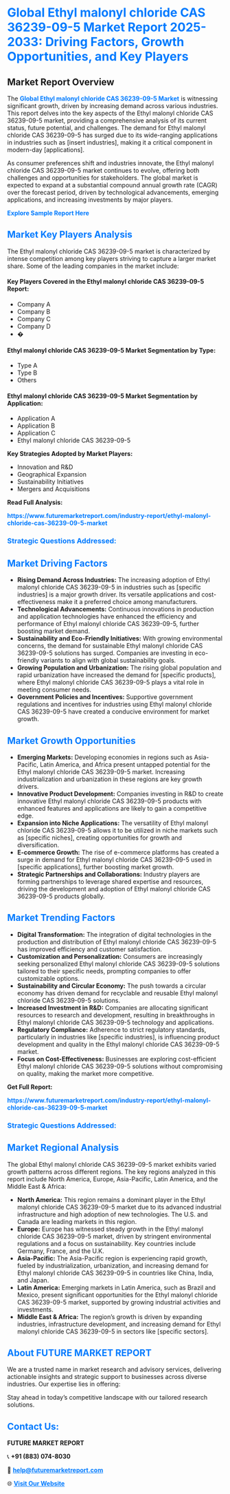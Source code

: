 <h1 style="color: #007BFF;">Global Ethyl malonyl chloride CAS 36239-09-5 Market Report 2025-2033: Driving Factors, Growth Opportunities, and Key Players</h1>

<section id="overview">
<h2>Market Report Overview</h2>
<p>The <a href="https://www.futuremarketreport.com/industry-report/ethyl-malonyl-chloride-cas-36239-09-5-market" style="color: #007BFF; text-decoration: none;"><strong>Global Ethyl malonyl chloride CAS 36239-09-5 Market</strong></a> is witnessing significant growth, driven by increasing demand across various industries. This report delves into the key aspects of the Ethyl malonyl chloride CAS 36239-09-5 market, providing a comprehensive analysis of its current status, future potential, and challenges. The demand for Ethyl malonyl chloride CAS 36239-09-5 has surged due to its wide-ranging applications in industries such as [insert industries], making it a critical component in modern-day [applications].</p>
<p>As consumer preferences shift and industries innovate, the Ethyl malonyl chloride CAS 36239-09-5 market continues to evolve, offering both challenges and opportunities for stakeholders. The global market is expected to expand at a substantial compound annual growth rate (CAGR) over the forecast period, driven by technological advancements, emerging applications, and increasing investments by major players.</p>
</section>

<section id="overview">
<p><a href="https://www.futuremarketreport.com/request-sample/reportId=111990" style="color: #007BFF; text-decoration: none;"><strong>Explore Sample Report Here</strong></a></p>
</section>

<section id="key-players">
<h2 style="color: #007BFF;">Market Key Players Analysis</h2>
<p>The Ethyl malonyl chloride CAS 36239-09-5 market is characterized by intense competition among key players striving to capture a larger market share. Some of the leading companies in the market include:</p>
<h4>Key Players Covered in the Ethyl malonyl chloride CAS 36239-09-5 Report:</h4>
<ul><li>Company A</li><li>Company B</li><li>Company C</li><li>Company D</li><li>�</li></ul>
<h4>Ethyl malonyl chloride CAS 36239-09-5 Market Segmentation by Type:</h4>
<ul><li>Type A</li><li>Type B</li><li>Others</li></ul>

<h4>Ethyl malonyl chloride CAS 36239-09-5 Market Segmentation by Application:</h4>
<ul><li>Application A</li><li>Application B</li><li>Application C</li><li>Ethyl malonyl chloride CAS 36239-09-5</li></ul>
<p><strong>Key Strategies Adopted by Market Players:</strong></p>
<ul>
<li>Innovation and R&D</li>
<li>Geographical Expansion</li>
<li>Sustainability Initiatives</li>
<li>Mergers and Acquisitions</li>
</ul>
</section>

<section>
<p><strong>Read Full Analysis: </strong></p><a href="https://www.futuremarketreport.com/industry-report/ethyl-malonyl-chloride-cas-36239-09-5-market" style="color: #007BFF; text-decoration: none;"><strong>https://www.futuremarketreport.com/industry-report/ethyl-malonyl-chloride-cas-36239-09-5-market</strong></a>
<h3 style="color: #007BFF;">Strategic Questions Addressed:</h3>
</section>

<section id="driving-factors">
<h2 style="color: #007BFF;">Market Driving Factors</h2>
<ul>
<li><strong>Rising Demand Across Industries:</strong> The increasing adoption of Ethyl malonyl chloride CAS 36239-09-5 in industries such as [specific industries] is a major growth driver. Its versatile applications and cost-effectiveness make it a preferred choice among manufacturers.</li>
<li><strong>Technological Advancements:</strong> Continuous innovations in production and application technologies have enhanced the efficiency and performance of Ethyl malonyl chloride CAS 36239-09-5, further boosting market demand.</li>
<li><strong>Sustainability and Eco-Friendly Initiatives:</strong> With growing environmental concerns, the demand for sustainable Ethyl malonyl chloride CAS 36239-09-5 solutions has surged. Companies are investing in eco-friendly variants to align with global sustainability goals.</li>
<li><strong>Growing Population and Urbanization:</strong> The rising global population and rapid urbanization have increased the demand for [specific products], where Ethyl malonyl chloride CAS 36239-09-5 plays a vital role in meeting consumer needs.</li>
<li><strong>Government Policies and Incentives:</strong> Supportive government regulations and incentives for industries using Ethyl malonyl chloride CAS 36239-09-5 have created a conducive environment for market growth.</li>
</ul>
</section>

<section id="growth-opportunities">
<h2 style="color: #007BFF;">Market Growth Opportunities</h2>
<ul>
<li><strong>Emerging Markets:</strong> Developing economies in regions such as Asia-Pacific, Latin America, and Africa present untapped potential for the Ethyl malonyl chloride CAS 36239-09-5 market. Increasing industrialization and urbanization in these regions are key growth drivers.</li>
<li><strong>Innovative Product Development:</strong> Companies investing in R&D to create innovative Ethyl malonyl chloride CAS 36239-09-5 products with enhanced features and applications are likely to gain a competitive edge.</li>
<li><strong>Expansion into Niche Applications:</strong> The versatility of Ethyl malonyl chloride CAS 36239-09-5 allows it to be utilized in niche markets such as [specific niches], creating opportunities for growth and diversification.</li>
<li><strong>E-commerce Growth:</strong> The rise of e-commerce platforms has created a surge in demand for Ethyl malonyl chloride CAS 36239-09-5 used in [specific applications], further boosting market growth.</li>
<li><strong>Strategic Partnerships and Collaborations:</strong> Industry players are forming partnerships to leverage shared expertise and resources, driving the development and adoption of Ethyl malonyl chloride CAS 36239-09-5 products globally.</li>
</ul>
</section>

<section id="trending-factors">
<h2 style="color: #007BFF;">Market Trending Factors</h2>
<ul>
<li><strong>Digital Transformation:</strong> The integration of digital technologies in the production and distribution of Ethyl malonyl chloride CAS 36239-09-5 has improved efficiency and customer satisfaction.</li>
<li><strong>Customization and Personalization:</strong> Consumers are increasingly seeking personalized Ethyl malonyl chloride CAS 36239-09-5 solutions tailored to their specific needs, prompting companies to offer customizable options.</li>
<li><strong>Sustainability and Circular Economy:</strong> The push towards a circular economy has driven demand for recyclable and reusable Ethyl malonyl chloride CAS 36239-09-5 solutions.</li>
<li><strong>Increased Investment in R&D:</strong> Companies are allocating significant resources to research and development, resulting in breakthroughs in Ethyl malonyl chloride CAS 36239-09-5 technology and applications.</li>
<li><strong>Regulatory Compliance:</strong> Adherence to strict regulatory standards, particularly in industries like [specific industries], is influencing product development and quality in the Ethyl malonyl chloride CAS 36239-09-5 market.</li>
<li><strong>Focus on Cost-Effectiveness:</strong> Businesses are exploring cost-efficient Ethyl malonyl chloride CAS 36239-09-5 solutions without compromising on quality, making the market more competitive.</li>
</ul>
</section>

<section>
<p><strong>Get Full Report: </strong></p><a href="https://www.futuremarketreport.com/industry-report/ethyl-malonyl-chloride-cas-36239-09-5-market" style="color: #007BFF; text-decoration: none;"><strong>https://www.futuremarketreport.com/industry-report/ethyl-malonyl-chloride-cas-36239-09-5-market</strong></a>
<h3 style="color: #007BFF;">Strategic Questions Addressed:</h3>
</section>


<section id="regional-analysis">
<h2 style="color: #007BFF;">Market Regional Analysis</h2>
<p>The global Ethyl malonyl chloride CAS 36239-09-5 market exhibits varied growth patterns across different regions. The key regions analyzed in this report include North America, Europe, Asia-Pacific, Latin America, and the Middle East & Africa:</p>
<ul>
<li><strong>North America:</strong> This region remains a dominant player in the Ethyl malonyl chloride CAS 36239-09-5 market due to its advanced industrial infrastructure and high adoption of new technologies. The U.S. and Canada are leading markets in this region.</li>
<li><strong>Europe:</strong> Europe has witnessed steady growth in the Ethyl malonyl chloride CAS 36239-09-5 market, driven by stringent environmental regulations and a focus on sustainability. Key countries include Germany, France, and the U.K.</li>
<li><strong>Asia-Pacific:</strong> The Asia-Pacific region is experiencing rapid growth, fueled by industrialization, urbanization, and increasing demand for Ethyl malonyl chloride CAS 36239-09-5 in countries like China, India, and Japan.</li>
<li><strong>Latin America:</strong> Emerging markets in Latin America, such as Brazil and Mexico, present significant opportunities for the Ethyl malonyl chloride CAS 36239-09-5 market, supported by growing industrial activities and investments.</li>
<li><strong>Middle East & Africa:</strong> The region’s growth is driven by expanding industries, infrastructure development, and increasing demand for Ethyl malonyl chloride CAS 36239-09-5 in sectors like [specific sectors].</li>
</ul>
</section>

<footer>
<h2 style="color: #007BFF;">About FUTURE MARKET REPORT</h2>
<p>We are a trusted name in market research and advisory services, delivering actionable insights and strategic support to businesses across diverse industries. Our expertise lies in offering:</p>

<p>Stay ahead in today’s competitive landscape with our tailored research solutions.</p>

<h2 style="color: #007BFF;">Contact Us:</h2>
<p><strong>FUTURE MARKET REPORT</strong></p>
<p>📞 <strong>+91 (883) 074-8030</strong></p>
<p>📧 <strong><a href="mailto:help@futuremarketreport.com" style="color: #007BFF;">help@futuremarketreport.com</a></strong></p>
<p>🌐 <strong><a href="https://www.futuremarketreport.com/" style="color: #007BFF;">Visit Our Website</a></strong></p>
</footer>